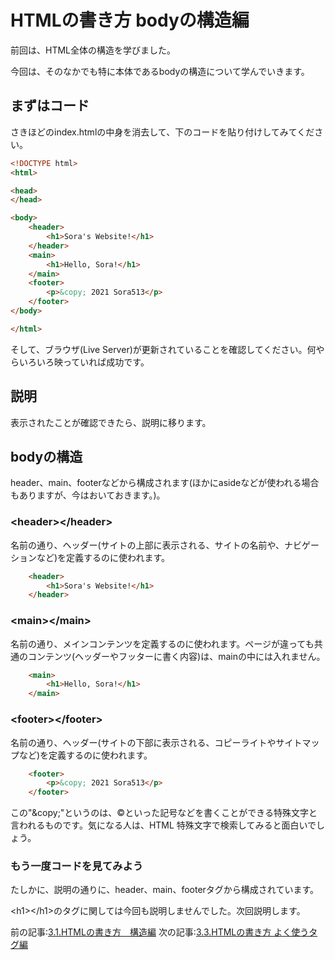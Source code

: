# HTMLの書き方 bodyの構造編
前回は、HTML全体の構造を学びました。

今回は、そのなかでも特に本体であるbodyの構造について学んでいきます。

## まずはコード
さきほどのindex.htmlの中身を消去して、下のコードを貼り付けしてみてください。

```html
<!DOCTYPE html>
<html>

<head>
</head>

<body>
    <header>
        <h1>Sora's Website!</h1>
    </header>
    <main>
        <h1>Hello, Sora!</h1>
    </main>
    <footer>
        <p>&copy; 2021 Sora513</p>
    </footer>
</body>

</html>
```

そして、ブラウザ(Live Server)が更新されていることを確認してください。何やらいろいろ映っていれば成功です。

## 説明
表示されたことが確認できたら、説明に移ります。

## bodyの構造
header、main、footerなどから構成されます(ほかにasideなどが使われる場合もありますが、今はおいておきます。)。

### \<header>\</header>
名前の通り、ヘッダー(サイトの上部に表示される、サイトの名前や、ナビゲーションなど)を定義するのに使われます。
```html
    <header>
        <h1>Sora's Website!</h1>
    </header>
```

### \<main>\</main>
名前の通り、メインコンテンツを定義するのに使われます。ページが違っても共通のコンテンツ(ヘッダーやフッターに書く内容)は、mainの中には入れません。
```html
    <main>
        <h1>Hello, Sora!</h1>
    </main>
```
### \<footer>\</footer>
名前の通り、ヘッダー(サイトの下部に表示される、コピーライトやサイトマップなど)を定義するのに使われます。

```html
    <footer>
        <p>&copy; 2021 Sora513</p>
    </footer>
```

この"\&copy;"というのは、&copy;といった記号などを書くことができる特殊文字と言われるものです。気になる人は、HTML 特殊文字で検索してみると面白いでしょう。

### もう一度コードを見てみよう
たしかに、説明の通りに、header、main、footerタグから構成されています。

\<h1>\</h1>のタグに関しては今回も説明しませんでした。次回説明します。

前の記事:[3.1.HTMLの書き方　構造編]()
次の記事:[3.3.HTMLの書き方 よく使うタグ編]()
